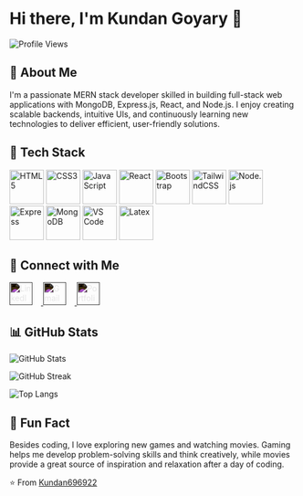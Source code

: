 # Hi there, I'm Kundan Goyary 👋


![Profile Views](https://komarev.com/ghpvc/?username=Kundan696922&color=brightgreen)

## 📄 About Me

I'm a passionate MERN stack developer skilled in building full-stack web applications with MongoDB, Express.js, React, and Node.js. I enjoy creating scalable backends, intuitive UIs, and continuously learning new technologies to deliver efficient, user-friendly solutions.

## 🚀 Tech Stack

<p align="left"> <img src="https://cdn.jsdelivr.net/gh/devicons/devicon/icons/html5/html5-original.svg" alt="HTML5" width="60" height="60"/> 
<img src="https://cdn.jsdelivr.net/gh/devicons/devicon/icons/css3/css3-original.svg" alt="CSS3" width="60" height="60"/> 
<img src="https://cdn.jsdelivr.net/gh/devicons/devicon/icons/javascript/javascript-original.svg" alt="JavaScript" width="60" height="60"/> 
<img src="https://cdn.jsdelivr.net/gh/devicons/devicon@latest/icons/react/react-original.svg" alt="React" width="60" height="60"//>
<img src="https://cdn.jsdelivr.net/gh/devicons/devicon@latest/icons/bootstrap/bootstrap-original.svg" alt="Bootstrap" width="60" height="60"/>
<img src="https://cdn.jsdelivr.net/gh/devicons/devicon@latest/icons/tailwindcss/tailwindcss-original.svg" alt="TailwindCSS" width="60" height="60"/>
<img src="https://cdn.jsdelivr.net/gh/devicons/devicon@latest/icons/nodejs/nodejs-original-wordmark.svg" alt="Node.js" width="60" height="60" />  
<img src="https://cdn.jsdelivr.net/gh/devicons/devicon/icons/express/express-original.svg" alt="Express" width="60" height="60"/>
<img src="https://cdn.jsdelivr.net/gh/devicons/devicon/icons/mongodb/mongodb-original.svg" alt="MongoDB" width="60" height="60"/>
<img src="https://cdn.jsdelivr.net/gh/devicons/devicon/icons/vscode/vscode-original.svg" alt="VS Code" width="60" height="60"/> 
<img src="https://cdn.jsdelivr.net/gh/devicons/devicon@latest/icons/latex/latex-original.svg" alt="Latex" width="60" height="60"/>

  
## 🔗 Connect with Me

<a href="https://www.linkedin.com/in/kundan-goyary/" target="_blank" rel="noopener noreferrer">
  <img src="https://lucide.dev/icons/linkedin.svg" alt="LinkedIn" width="40" height="40" style="filter: invert(1); margin-right:15px;">
</a>
<a href="mailto:goyarykundan@gmail.com" target="_blank" rel="noopener noreferrer">
  <img src="https://lucide.dev/icons/mail.svg" alt="Gmail" width="40" height="40" style="filter: invert(1); margin-right:15px;">
</a>
<a href="https://kundangoyary.me/" target="_blank" rel="noopener noreferrer">
  <img src="https://lucide.dev/icons/code-2.svg" alt="Portfolio" width="40" height="40" style="filter: invert(1);">
</a>



## 📊 GitHub Stats

![GitHub Stats](https://github-readme-stats.vercel.app/api?username=Kundan696922&show_icons=true&theme=vue-dark)

![GitHub Streak](https://streak-stats.demolab.com?user=Kundan696922&theme=vue-dark)

![Top Langs](https://github-readme-stats.vercel.app/api/top-langs/?username=Kundan696922&langs_count=8&layout=compact&theme=vue-dark)


## 💭 Fun Fact

Besides coding, I love exploring new games and watching movies. Gaming helps me develop problem-solving skills and think creatively, while movies provide a great source of inspiration and relaxation after a day of coding.

⭐️ From [Kundan696922](https://github.com/Kundan696922)

